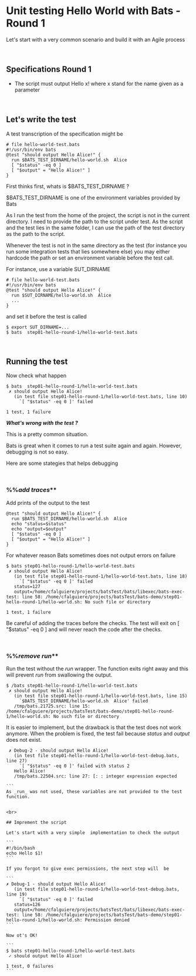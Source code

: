 # Unit testing Hello World with Bats - Round 1

Let's start with a very common scenario and build it with an Agile process

<br>

## Specifications Round 1

- The script must output Hello x! where x stand for the name given as a parameter


<br>

## Let's write the test

A test transcription of the specification might be

````
# file hello-world-test.bats
#!/usr/bin/env bats
@test "should output Hello Alice!" {
  run $BATS_TEST_DIRNAME/hello-world.sh  Alice
  [ "$status" -eq 0 ]
  [ "$output" = "Hello Alice!" ]
}
````


First thinks first, whats is $BATS_TEST_DIRNAME ?

$BATS_TEST_DIRNAME is one of the environment variables provided by Bats

As I run the test from the home of the project, the script is not in the current directory.
I need to provide the path to the script under test. As the script and the test lies in the same folder, I can use the path of the test directory as the path to the script.


Whenever the test is not in the same directory as the test (for instance you run some integration tests that lies somewhere else) you may either hardcode the path or set an environment variable before the test call.

For instance, use a variable SUT_DIRNAME

````
# file hello-world-test.bats
#!/usr/bin/env bats
@test "should output Hello Alice!" {
  run $SUT_DIRNAME/hello-world.sh  Alice
  ...
}
````

and set it before the test is called

````
$ export SUT_DIRNAME=...
$ bats  step01-hello-round-1/hello-world-test.bats
````

<br>

## Running the test

Now check what happen

````
$ bats  step01-hello-round-1/hello-world-test.bats
 ✗ should output Hello Alice!
   (in test file step01-hello-round-1/hello-world-test.bats, line 10)
     `[ "$status" -eq 0 ]' failed

1 test, 1 failure
````


**_What's wrong with the test ?_**

This is a pretty common situation.

Bats is great when it comes to run a test suite again and again. However, debugging is not so easy.

Here are some stategies that helps debugging

<br>

### %%_add traces_**

Add prints of the output to the test

```
@test "should output Hello Alice!" {
  run $BATS_TEST_DIRNAME/hello-world.sh  Alice
  echo "status=$status"
  echo "output=$output"
  [ "$status" -eq 0 ]
  [ "$output" = "Hello Alice!" ]
}
```

For whatever reason Bats sometimes does not output errors on failure

````
$ bats step01-hello-round-1/hello-world-test.bats
 ✗ should output Hello Alice!
   (in test file step01-hello-round-1/hello-world-test.bats, line 18)
     `[ "$status" -eq 0 ]' failed
   status=127
   output=/home/cfalguiere/projects/batsTest/bats/libexec/bats-exec-test: line 58: /home/cfalguiere/projects/batsTest/bats-demo/step01-hello-round-1/hello-world.sh: No such file or directory

1 test, 1 failure
````

Be careful of adding the traces before the checks. The test will exit on [ "$status" -eq 0 ] and will never reach the code after the checks.

<br>

### %%_remove run_**

Run the test without the _run_ wrapper. The function exits right away and this will prevent _run_ from swallowing the output.

```
$ /bats step01-hello-round-1/hello-world-test.bats
 ✗ should output Hello Alice!
   (in test file step01-hello-round-1/hello-world-test.bats, line 15)
     `$BATS_TEST_DIRNAME/hello-world.sh  Alice' failed
   /tmp/bats.21725.src: line 15: /home/cfalguiere/projects/batsTest/bats-demo/step01-hello-round-1/hello-world.sh: No such file or directory
````

It is easier to implement, but the drawback is that the test does not work anymore. When the problem is fixed, the test fail because _status_ and _output_ does not exist.

````
 ✗ Debug-2 - should output Hello Alice!
   (in test file step01-hello-round-1/hello-world-test-debug.bats, line 27)
     `[ "$status" -eq 0 ]' failed with status 2
   Hello Alice!
   /tmp/bats.22504.src: line 27: [: : integer expression expected

```
As _run_ was not used, these variables are not provided to the test function.


<br>

## Imprement the script

Let's start with a very simple  implementation to check the output

```
#!/bin/bash
echo Hello $1!
```

If you forgot to give exec permissions, the next step will  be

```
✗ Debug-1 - should output Hello Alice!
   (in test file step01-hello-round-1/hello-world-test-debug.bats, line 19)
     `[ "$status" -eq 0 ]' failed
   status=126
   output=/home/cfalguiere/projects/batsTest/bats/libexec/bats-exec-test: line 58: /home/cfalguiere/projects/batsTest/bats-demo/step01-hello-round-1/hello-world.sh: Permission denied
```

Now ot's OK!

```
$ bats step01-hello-round-1/hello-world-test.bats
 ✓ should output Hello Alice!

1 test, 0 failures
```
